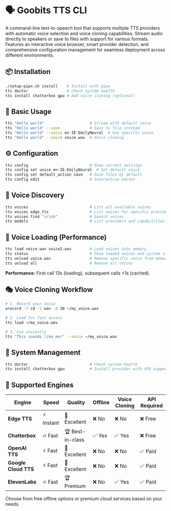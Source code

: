 # 🗣️ Goobits TTS CLI

A command-line text-to-speech tool that supports multiple TTS providers with automatic voice selection and voice cloning capabilities. Stream audio directly to speakers or save to files with support for various formats. Features an interactive voice browser, smart provider detection, and comprehensive configuration management for seamless deployment across different environments.

## 📦 Installation

```bash
./setup-pipx.sh install    # Install with pipx
tts doctor                 # Check system health
tts install chatterbox gpu # Add voice cloning (optional)
```

## 🎯 Basic Usage

```bash
tts "Hello world"                    # Stream with default voice
tts "Hello world" --save             # Save to file instead
tts "Hello world" --voice en-IE-EmilyNeural  # Use specific voice
tts "Hello world" --voice voice.wav  # Voice cloning
```

## ⚙️ Configuration

```bash
tts config                           # Show current settings
tts config set voice en-IE-EmilyNeural  # Set default voice
tts config set default_action save   # Save files by default
tts config edit                      # Interactive editor
```

## 🎤 Voice Discovery

```bash
tts voices                           # List all available voices
tts voices edge_tts                  # List voices for specific provider
tts voices find "irish"              # Search voices
tts models                           # List providers and capabilities
```

## 🚀 Voice Loading (Performance)

```bash
tts load voice.wav voice2.wav        # Load voices into memory
tts status                           # Show loaded voices and system status
tts unload voice.wav                 # Remove specific voice from memory
tts unload all                       # Remove all voices
```

**Performance:** First call 13s (loading), subsequent calls <1s (cached).

## 🎭 Voice Cloning Workflow

```bash
# 1. Record your voice
arecord -f cd -t wav -d 30 ~/my_voice.wav

# 2. Load for fast access
tts load ~/my_voice.wav

# 3. Use instantly
tts "This sounds like me!" --voice ~/my_voice.wav
```

## 🔧 System Management

```bash
tts doctor                           # Check system health
tts install chatterbox gpu           # Install provider with GPU support
```

## 🎯 Supported Engines

| Engine | Speed | Quality | Offline | Voice Cloning | API Required |
|--------|-------|---------|---------|---------------|--------------|
| **Edge TTS** | ⚡ Instant | 🌟 Excellent | ❌ No | ❌ No | ❌ Free |
| **Chatterbox** | 🔥 Fast | 🏆 Best-in-class | ✅ Yes | ✅ Yes | ❌ Free |
| **OpenAI TTS** | ⚡ Fast | 🌟 Excellent | ❌ No | ❌ No | ✅ Paid |
| **Google Cloud TTS** | ⚡ Fast | 🌟 Excellent | ❌ No | ❌ No | ✅ Paid |
| **ElevenLabs** | 🔥 Fast | 🏆 Premium | ❌ No | ✅ Yes | ✅ Paid |

Choose from free offline options or premium cloud services based on your needs.
